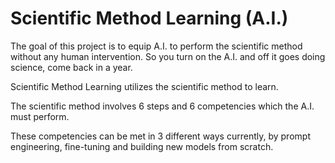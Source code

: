 # Scientific Method Learning (A.I.)

The goal of this project is to equip A.I. to perform the scientific method without any human intervention. So you turn on the A.I. and off it goes doing science, come back in a year.

Scientific Method Learning utilizes the scientific method to learn.

The scientific method involves 6 steps and 6 competencies which the A.I. must perform. 



These competencies can be met in 3 different ways currently, by prompt engineering, fine-tuning and building new models from scratch.
